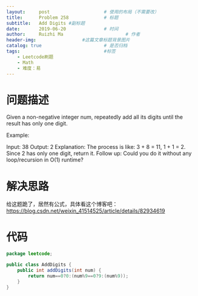 ```yaml
---
layout:     post   				    # 使用的布局（不需要改）
title:      Problem 258				# 标题 
subtitle:   Add Digits #副标题
date:       2019-06-20				# 时间
author:     Ruizhi Ma 						# 作者
header-img:              	#这篇文章标题背景图片
catalog: true 						# 是否归档
tags:								#标签
    - Leetcode刷题
    - Math
    - 难度：易
---
```

# 问题描述
Given a non-negative integer num, repeatedly add all its digits until the result has only one digit.

Example:

Input: 38
Output: 2 
Explanation: The process is like: 3 + 8 = 11, 1 + 1 = 2. 
             Since 2 has only one digit, return it.
Follow up:
Could you do it without any loop/recursion in O(1) runtime?

# 解决思路
给这题跪了，居然有公式，具体看这个博客吧：https://blog.csdn.net/weixin_41514525/article/details/82934619

# 代码
```java
package leetcode;

public class AddDigits {
    public int addDigits(int num) {
        return num==0?0:(num%9==0?9:(num%9));
    }
}
```
